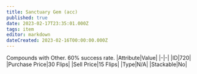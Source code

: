 ```yaml
---
title: Sanctuary Gem (acc)
published: true
date: 2023-02-17T23:35:01.000Z
tags: item
editor: markdown
dateCreated: 2023-02-16T00:00:00.000Z
---
```


Compounds with Other. 60% success rate.
|Attribute|Value|
|-|-|
|ID|720|
|Purchase Price|30 Flips|
|Sell Price|15 Flips|
|Type|N/A|
|Stackable|No|

